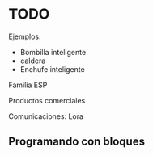 # TODO

Ejemplos:
* Bombilla inteligente
* caldera
* Enchufe inteligente

Familia ESP

Productos comerciales

Comunicaciones: Lora
## Programando con bloques
